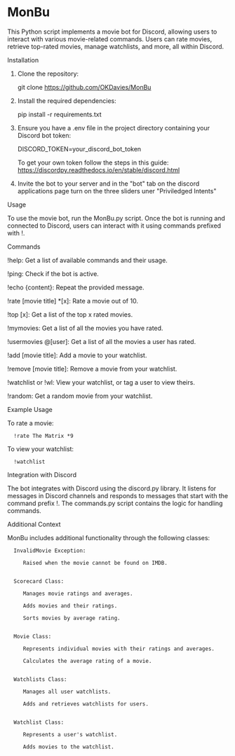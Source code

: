 # MonBu

This Python script implements a movie bot for Discord, allowing users to interact with various movie-related commands. Users can rate movies, retrieve top-rated movies, manage watchlists, and more, all within Discord.


Installation

   1. Clone the repository:
   
      git clone https://github.com/OKDavies/MonBu

   2. Install the required dependencies:
   
      pip install -r requirements.txt

   3. Ensure you have a .env file in the project directory containing your Discord bot token:
   
      DISCORD_TOKEN=your_discord_bot_token

      To get your own token follow the steps in this guide:
         https://discordpy.readthedocs.io/en/stable/discord.html

   4. Invite the bot to your server and in the "bot" tab on the discord applications page turn on the three sliders uner "Priviledged Intents"



Usage

   To use the movie bot, run the MonBu.py script. Once the bot is running and connected to Discord, users can interact with it using commands prefixed with !.

Commands

   !help: Get a list of available commands and their usage.

   !ping: Check if the bot is active.

   !echo {content}: Repeat the provided message.

   !rate [movie title] *[x]: Rate a movie out of 10.

   !top [x]: Get a list of the top x rated movies.

   !mymovies: Get a list of all the movies you have rated.

   !usermovies @[user]: Get a list of all the movies a user has rated.

   !add [movie title]: Add a movie to your watchlist.

   !remove [movie title]: Remove a movie from your watchlist.

   !watchlist or !wl: View your watchlist, or tag a user to view theirs.

   !random: Get a random movie from your watchlist.



Example Usage

   To rate a movie:

      !rate The Matrix *9

   To view your watchlist:

      !watchlist


Integration with Discord

   The bot integrates with Discord using the discord.py library. It listens for messages in Discord channels and responds to messages that start with the command prefix !. The commands.py script contains the logic for handling commands.


Additional Context

   MonBu includes additional functionality through the following classes:

      InvalidMovie Exception:

         Raised when the movie cannot be found on IMDB.


      Scorecard Class:

         Manages movie ratings and averages.
         
         Adds movies and their ratings.
         
         Sorts movies by average rating.


      Movie Class:

         Represents individual movies with their ratings and averages.
         
         Calculates the average rating of a movie.


      Watchlists Class:

         Manages all user watchlists.
         
         Adds and retrieves watchlists for users.


      Watchlist Class:

         Represents a user's watchlist.
         
         Adds movies to the watchlist.

